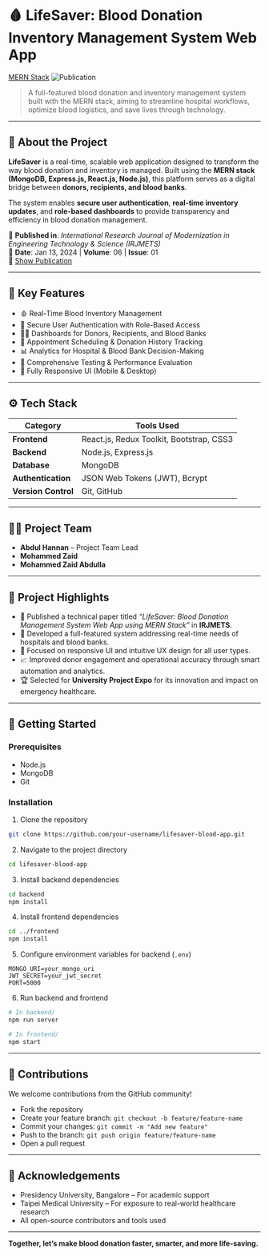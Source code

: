 # 🩸 LifeSaver: Blood Donation Inventory Management System Web App

[MERN Stack](https://img.shields.io/badge/Built%20With-MERN-blueviolet)
![Publication](https://img.shields.io/badge/Published%20In-IRJMETS-brightgreen)

> A full-featured blood donation and inventory management system built with the MERN stack, aiming to streamline hospital workflows, optimize blood logistics, and save lives through technology.

---

## 📘 About the Project

**LifeSaver** is a real-time, scalable web application designed to transform the way blood donation and inventory is managed. Built using the **MERN stack (MongoDB, Express.js, React.js, Node.js)**, this platform serves as a digital bridge between **donors, recipients, and blood banks**.

The system enables **secure user authentication**, **real-time inventory updates**, and **role-based dashboards** to provide transparency and efficiency in blood donation management.

📰 **Published in**: *International Research Journal of Modernization in Engineering Technology & Science (IRJMETS)*  
📅 **Date**: Jan 13, 2024 | **Volume**: 06 | **Issue**: 01  
📄 [Show Publication](https://www.irjmets.com/uploadedfiles/paper//issue_1_january_2024/48376/final/fin_irjmets1705144644.pdf)

---

## 🧠 Key Features

- 🩸 Real-Time Blood Inventory Management
- 🔐 Secure User Authentication with Role-Based Access
- 👨‍⚕️ Dashboards for Donors, Recipients, and Blood Banks
- 📅 Appointment Scheduling & Donation History Tracking
- 📊 Analytics for Hospital & Blood Bank Decision-Making
- 🧪 Comprehensive Testing & Performance Evaluation
- 📱 Fully Responsive UI (Mobile & Desktop)

---

## ⚙️ Tech Stack

| Category         | Tools Used                                |
|------------------|--------------------------------------------|
| **Frontend**     | React.js, Redux Toolkit, Bootstrap, CSS3   |
| **Backend**      | Node.js, Express.js                        |
| **Database**     | MongoDB                                    |
| **Authentication** | JSON Web Tokens (JWT), Bcrypt             |
| **Version Control** | Git, GitHub                              |

---

## 🧑‍💻 Project Team

- **Abdul Hannan** – Project Team Lead
- **Mohammed Zaid**
- **Mohammed Zaid Abdulla**

---

## 📌 Project Highlights

- 📝 Published a technical paper titled *“LifeSaver: Blood Donation Management System Web App using MERN Stack”* in **IRJMETS**.
- 🚀 Developed a full-featured system addressing real-time needs of hospitals and blood banks.
- 🎨 Focused on responsive UI and intuitive UX design for all user types.
- 📈 Improved donor engagement and operational accuracy through smart automation and analytics.
- 🏆 Selected for **University Project Expo** for its innovation and impact on emergency healthcare.

---

## 🚀 Getting Started

### Prerequisites

- Node.js
- MongoDB
- Git

### Installation

1. Clone the repository  
```bash
git clone https://github.com/your-username/lifesaver-blood-app.git
```

2. Navigate to the project directory  
```bash
cd lifesaver-blood-app
```

3. Install backend dependencies  
```bash
cd backend
npm install
```

4. Install frontend dependencies  
```bash
cd ../frontend
npm install
```

5. Configure environment variables for backend (`.env`)  
```
MONGO_URI=your_mongo_uri
JWT_SECRET=your_jwt_secret
PORT=5000
```

6. Run backend and frontend  
```bash
# In backend/
npm run server

# In frontend/
npm start
```

---

## 🤝 Contributions

We welcome contributions from the GitHub community!

- Fork the repository
- Create your feature branch: `git checkout -b feature/feature-name`
- Commit your changes: `git commit -m "Add new feature"`
- Push to the branch: `git push origin feature/feature-name`
- Open a pull request

---

## 🙏 Acknowledgements

- Presidency University, Bangalore – For academic support  
- Taipei Medical University – For exposure to real-world healthcare research  
- All open-source contributors and tools used

---

**Together, let’s make blood donation faster, smarter, and more life-saving.**
